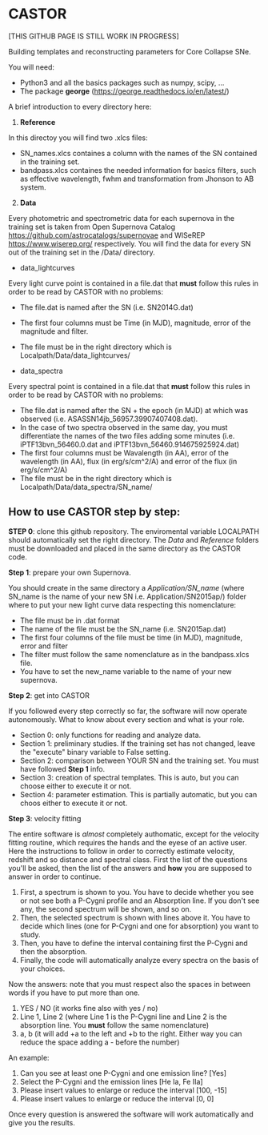 # CASTOR

[THIS GITHUB PAGE IS STILL WORK IN PROGRESS]

Building templates and reconstructing parameters for Core Collapse SNe. 

You will need: 
- Python3 and all the basics packages such as numpy, scipy, ...
- The package **george** (https://george.readthedocs.io/en/latest/)

A brief introduction to every directory here:

1. **Reference**

In this directoy you will find two .xlcs files:
- SN_names.xlcs containes a column with the names of the SN contained in the training set.
- bandpass.xlcs containes the needed information for basics filters, such as effective wavelength, fwhm and transformation from Jhonson to AB system.
  

2. **Data**

Every photometric and spectrometric data for each supernova in the training set is taken from Open Supernova Catalog https://github.com/astrocatalogs/supernovae and WISeREP https://www.wiserep.org/ respectively. You will find the data for every SN out of the training set in the /Data/ directory. 

 - data_lightcurves

Every light curve point is contained in a file.dat that **must** follow this rules in order to be read by CASTOR with no problems: 
- The file.dat is named after the SN (i.e. SN2014G.dat)
- The first four columns must be Time (in MJD), magnitude, error of the magnitude and filter.
- The file must be in the right directory which is Localpath/Data/data_lightcurves/

- data_spectra 

Every spectral point is contained in a file.dat that **must** follow this rules in order to be read by CASTOR with no problems: 
- The file.dat is named after the SN + the epoch (in MJD) at which was observed (i.e. ASASSN14jb_56957.39907407408.dat).
- In the case of two spectra observed in the same day, you must differentiate the names of the two files adding some minutes (i.e. iPTF13bvn_56460.0.dat and iPTF13bvn_56460.914675925924.dat)
- The first four columns must be Wavalength (in AA), error of the wavelength (in AA), flux (in erg/s/cm^2/A) and error of the flux (in erg/s/cm^2/A)
- The file must be in the right directory which is Localpath/Data/data_spectra/SN_name/

## How to use CASTOR step by step: 

**STEP 0**: clone this github repository. The enviromental variable LOCALPATH should automatically set the right directory. The *Data* and *Reference* folders must be downloaded and placed in the same directory as the CASTOR code. 

**Step 1**: prepare your own Supernova. 

You should create in the same directory a *Application/SN_name* (where SN_name is the name of your new SN i.e. Application/SN2015ap/) folder where to put your new light curve data respecting this nomenclature: 
- The file must be in .dat format
- The name of the file must be the SN_name (i.e. SN2015ap.dat)
- The first four columns of the file must be time (in MJD), magnitude, error and filter
- The filter must follow the same nomenclature as in the bandpass.xlcs file.
- You have to set the new_name variable to the name of your new supernova.

**Step 2**: get into CASTOR  

If you followed every step correctly so far, the software will now operate autonomously. What to know about every section and what is your role. 
- Section 0: only functions for reading and analyze data. 
- Section 1: preliminary studies. If the training set has not changed, leave the "execute" binary variable to False setting.
- Section 2: comparison between YOUR SN and the training set. You must have followed **Step 1** info.
- Section 3: creation of spectral templates. This is auto, but you can choose either to execute it or not.
- Section 4: parameter estimation. This is partially automatic, but you can choos either to execute it or not.

**Step 3**: velocity fitting 

The entire software is *almost* completely authomatic, except for the velocity fitting routine, which requires the hands and the eyese of an active user. 
Here the instructions to follow in order to correctly estimate velocity, redshift and so distance and spectral class. First the list of the questions you'll be asked, then the list of the answers and **how** you are supposed to answer in order to continue. 

1. First, a spectrum is shown to you. You have to decide whether you see or not see both a P-Cygni profile and an Absorption line. If you don't see any, the second spectrum will be shown, and so on. 
2. Then, the selected spectrum is shown with lines above it. You have to decide which lines (one for P-Cygni and one for absorption) you want to study.
3. Then, you have to define the interval containing first the P-Cygni and then the absorption.
4. Finally, the code will automatically analyze every spectra on the basis of your choices. 

Now the answers: note that you must respect also the spaces in between words if you have to put more than one. 

1. YES / NO (it works fine also with yes / no)
2. Line 1, Line 2 (where Line 1 is the P-Cygni line and Line 2 is the absorption line. You **must** follow the same nomenclature)
3. a, b (it will add +a to the left and +b to the right. Either way you can reduce the space adding a - before the number)

An example: 
1. Can you see at least one P-Cygni and one emission line? [Yes]
2. Select the P-Cygni and the emission lines [He Ia, Fe IIa]
3. Please insert values to enlarge or reduce the interval [100, -15]
4. Please insert values to enlarge or reduce the interval [0, 0]


Once every question is answered the software will work automatically and give you the results. 




